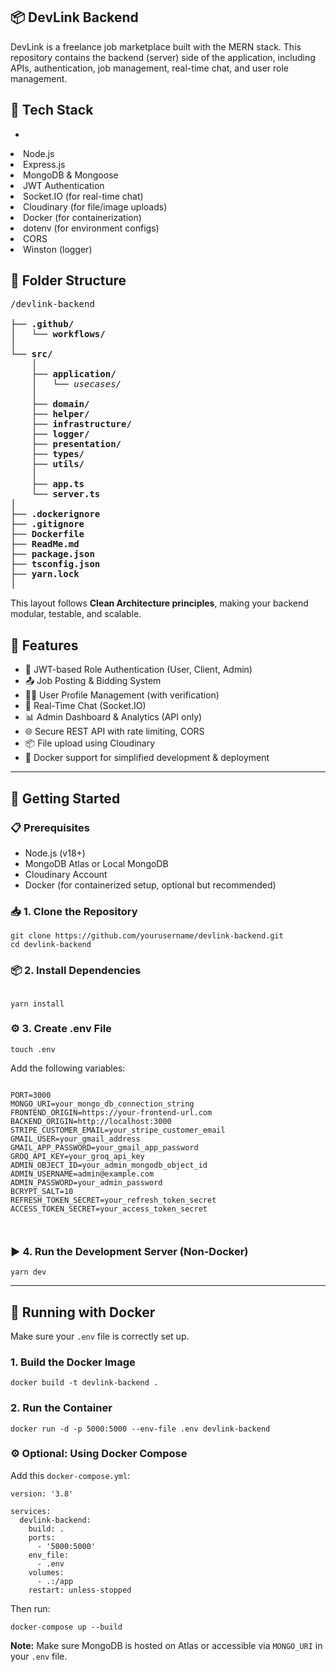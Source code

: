 <h2>📦 DevLink Backend</h2>
<p>DevLink is a freelance job marketplace built with the MERN stack. This repository contains the backend (server) side of the application, including APIs, authentication, job management, real-time chat, and user role management.</p>

<h2>🔧 Tech Stack</h2>
<ul>
<li></li> 
</ul>
<li>Node.js</li> 
<li>Express.js</li> 
<li>MongoDB & Mongoose</li> 
<li>JWT Authentication</li> 
<li>Socket.IO (for real-time chat)</li> 
<li>Cloudinary (for file/image uploads)</li> 
<li>Docker (for containerization)</li> 
<li>dotenv (for environment configs)</li> 
<li>CORS</li> 
<li>Winston (logger)</li> 

<h2>📁 Folder Structure</h2>

<pre>
/devlink-backend

├── <b>.github/</b>
│   └── <b>workflows/</b>            
│
└── <b>src/</b>                      
    │
    ├── <b>application/</b>          
    │   └── <i>usecases/</i>         
    │
    ├── <b>domain/</b>               
    ├── <b>helper/</b>               
    ├── <b>infrastructure/</b>       
    ├── <b>logger/</b>              
    ├── <b>presentation/</b>        
    ├── <b>types/</b>                
    ├── <b>utils/</b>                 
    │
    ├── <b>app.ts</b>               
    └── <b>server.ts</b>             
│
├── <b>.dockerignore</b>            
├── <b>.gitignore</b>                
├── <b>Dockerfile</b>                
├── <b>ReadMe.md</b>                
├── <b>package.json</b>              
├── <b>tsconfig.json</b>            
├── <b>yarn.lock</b>                 
│
</pre>


<p>
This layout follows <strong>Clean Architecture principles</strong>, making your backend modular, testable, and scalable.
</p>

<h2>🔑 Features</h2>
<ul>
  <li>🔐 JWT-based Role Authentication (User, Client, Admin)</li>
  <li>📤 Job Posting & Bidding System</li>
  <li>🧑‍💼 User Profile Management (with verification)</li>
  <li>📩 Real-Time Chat (Socket.IO)</li>
  <li>📊 Admin Dashboard & Analytics (API only)</li>
  <li>🌐 Secure REST API with rate limiting, CORS</li>
  <li>📦 File upload using Cloudinary</li>
  <li>🐳 Docker support for simplified development & deployment</li>
</ul>

<hr />

<h2>🚀 Getting Started</h2>

<h3>📋 Prerequisites</h3>
<ul>
  <li>Node.js (v18+)</li>
  <li>MongoDB Atlas or Local MongoDB</li>
  <li>Cloudinary Account</li>
  <li>Docker (for containerized setup, optional but recommended)</li>
</ul>

<h3>📥 1. Clone the Repository</h3>
<pre><code>git clone https://github.com/yourusername/devlink-backend.git
cd devlink-backend
</code></pre>

<h3>📦 2. Install Dependencies</h3>
<pre><code>
yarn install
</code></pre>

<h3>⚙️ 3. Create .env File</h3>
<pre><code>touch .env
</code></pre>
<p>Add the following variables:</p>
<pre><code>
PORT=3000 
MONGO_URI=your_mongo_db_connection_string
FRONTEND_ORIGIN=https://your-frontend-url.com
BACKEND_ORIGIN=http://localhost:3000
STRIPE_CUSTOMER_EMAIL=your_stripe_customer_email
GMAIL_USER=your_gmail_address
GMAIL_APP_PASSWORD=your_gmail_app_password
GROQ_API_KEY=your_groq_api_key
ADMIN_OBJECT_ID=your_admin_mongodb_object_id
ADMIN_USERNAME=admin@example.com
ADMIN_PASSWORD=your_admin_password
BCRYPT_SALT=10
REFRESH_TOKEN_SECRET=your_refresh_token_secret
ACCESS_TOKEN_SECRET=your_access_token_secret

</code></pre>

<h3>▶️ 4. Run the Development Server (Non-Docker)</h3>
<pre><code>yarn dev
</code></pre>

<hr />

<h2>🐳 Running with Docker</h2>
<p>Make sure your <code>.env</code> file is correctly set up.</p>

<h3>1. Build the Docker Image</h3>
<pre><code>docker build -t devlink-backend .
</code></pre>

<h3>2. Run the Container</h3>
<pre><code>docker run -d -p 5000:5000 --env-file .env devlink-backend
</code></pre>

<h3>⚙️ Optional: Using Docker Compose</h3>
<p>Add this <code>docker-compose.yml</code>:</p>

<pre><code class="language-yaml">version: '3.8'

services:
  devlink-backend:
    build: .
    ports:
      - '5000:5000'
    env_file:
      - .env
    volumes:
      - .:/app
    restart: unless-stopped
</code></pre>

<p>Then run:</p>
<pre><code>docker-compose up --build
</code></pre>

<p><strong>Note:</strong> Make sure MongoDB is hosted on Atlas or accessible via <code>MONGO_URI</code> in your <code>.env</code> file.</p>
